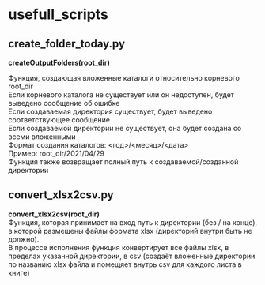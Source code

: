 # usefull_scripts

## create_folder_today.py
**__createOutputFolders__(root_dir)**  
  
Функция, создающая вложенные каталоги относительно корневого root_dir  
Если корневого каталога не существует или он недоступен, будет выведено сообщение об ошибке  
Если создаваемая директория существует, будет выведено соответствующее сообщение  
Если создаваемой директории не существует, она будет создана со всеми вложенными  
Формат создания каталогов: <год>/<месяц>/<дата>  
Пример: root_dir/2021/04/29  
Функция также возвращает полный путь к создаваемой/созданной директории  
  
## convert_xlsx2csv.py
**__convert_xlsx2csv__(root_dir)**  
Функция, которая принимает на вход путь к директории (без / на конце), в которой размещены файлы формата xlsx (директорий внутри быть не должно).  
В процессе исполнения функция конвертирует все файлы xlsx, в пределах указанной директории, в csv (создаёт вложенные директории по названию xlsx файла и помещяет внутрь csv для каждого листа в книге)
